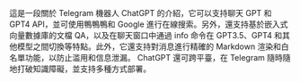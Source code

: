 
這是一段關於 Telegram 機器人 ChatGPT 的介紹，它可以支持聊天 GPT 和 GPT4 API，並可使用鴨鴨鴨和 Google 進行在線搜索。另外，還支持基於嵌入式向量數據庫的文檔 QA，以及在聊天窗口中通過 info 命令在 GPT3.5、GPT4 和其他模型之間切換等特點。此外，它還支持對消息進行精確的 Markdown 渲染和白名單功能，以防止滥用和信息泄漏。 ChatGPT 還可跨平臺，在 Telegram 隨時隨地打破知識障礙，並支持多種方式部署。